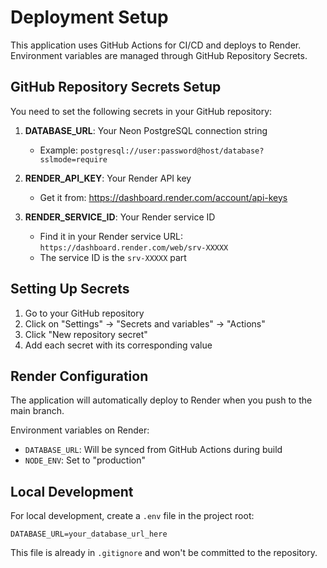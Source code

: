# Deployment Setup

This application uses GitHub Actions for CI/CD and deploys to Render. Environment variables are managed through GitHub Repository Secrets.

## GitHub Repository Secrets Setup

You need to set the following secrets in your GitHub repository:

1. **DATABASE_URL**: Your Neon PostgreSQL connection string
   - Example: `postgresql://user:password@host/database?sslmode=require`

2. **RENDER_API_KEY**: Your Render API key
   - Get it from: https://dashboard.render.com/account/api-keys

3. **RENDER_SERVICE_ID**: Your Render service ID
   - Find it in your Render service URL: `https://dashboard.render.com/web/srv-XXXXX`
   - The service ID is the `srv-XXXXX` part

## Setting Up Secrets

1. Go to your GitHub repository
2. Click on "Settings" → "Secrets and variables" → "Actions"
3. Click "New repository secret"
4. Add each secret with its corresponding value

## Render Configuration

The application will automatically deploy to Render when you push to the main branch.

Environment variables on Render:
- `DATABASE_URL`: Will be synced from GitHub Actions during build
- `NODE_ENV`: Set to "production"

## Local Development

For local development, create a `.env` file in the project root:

```
DATABASE_URL=your_database_url_here
```

This file is already in `.gitignore` and won't be committed to the repository.
